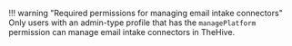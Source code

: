 !!! warning "Required permissions for managing email intake connectors"
    Only users with an admin-type profile that has the `managePlatform` permission can manage email intake connectors in TheHive.